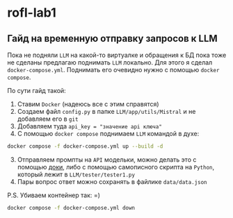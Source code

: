 # rofl-lab1

## Гайд на временную отправку запросов к LLM

Пока не подняли `LLM` на какой-то виртуалке и обращения к БД пока тоже не сделаны
предлагаю поднимать `LLM` локально. Для этого я сделал `docker-compose.yml`. Поднимать его
очевидно нужно с помощью `docker compose`.

По сути гайд такой:
1) Ставим `Docker` (надеюсь все с этим справятся)
2) Создаем файл `config.py` в папке `LLM/app/utils/Mistral` и не добавляем его в `git`
3) Добавляем туда `api_key = "значение api ключа"`
4) С помощью `docker compose` поднимаем `LLM` командой в духе:
```bash
docker compose -f docker-compose.yml up --build -d
```

3) Отправляем промпты на `API` модельки, можно делать это с помощью [доки](http://localhost:8100/docs
), либо с помощью самописного
скрипта на `Python`, который лежит в `LLM/tester/tester1.py`
4) Пары вопрос ответ можно сохранять в файлике `data/data.json`

P.S. Убиваем контейнер так: =)
```bash
docker compose -f docker-compose.yml down
```